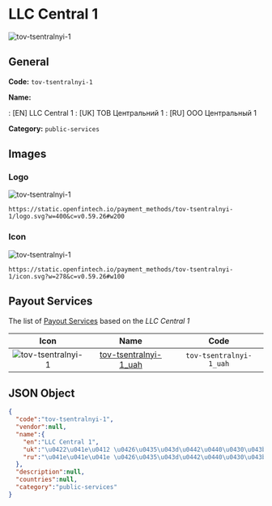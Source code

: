 
# LLC Central 1 
![tov-tsentralnyi-1](https://static.openfintech.io/payment_methods/tov-tsentralnyi-1/logo.svg?w=400&c=v0.59.26#w200)  

## General 
**Code:** `tov-tsentralnyi-1` 
 
**Name:** 
 
:	[EN] LLC Central 1 
:	[UK] ТОВ Центральний 1 
:	[RU] ООО Центральный 1 
 
**Category:** `public-services` 
 

## Images 

### Logo 
![tov-tsentralnyi-1](https://static.openfintech.io/payment_methods/tov-tsentralnyi-1/logo.svg?w=400&c=v0.59.26#w200)  

```
https://static.openfintech.io/payment_methods/tov-tsentralnyi-1/logo.svg?w=400&c=v0.59.26#w200
```  

### Icon 
![tov-tsentralnyi-1](https://static.openfintech.io/payment_methods/tov-tsentralnyi-1/icon.svg?w=278&c=v0.59.26#w100)  

```
https://static.openfintech.io/payment_methods/tov-tsentralnyi-1/icon.svg?w=278&c=v0.59.26#w100
```  

## Payout Services 
 
The list of [Payout Services](/payout-services/) based on the _LLC Central 1_ 

|Icon|Name|Code| 
|:---:|:---:|:---:| 
|![tov-tsentralnyi-1](https://static.openfintech.io/payout_methods/tov-tsentralnyi-1/icon.png?w=278&c=v0.59.26#w40) |[tov-tsentralnyi-1_uah](/payout-services/tov-tsentralnyi-1_uah/)|`tov-tsentralnyi-1_uah`| 
 

## JSON Object 

```json
{
  "code":"tov-tsentralnyi-1",
  "vendor":null,
  "name":{
    "en":"LLC Central 1",
    "uk":"\u0422\u041e\u0412 \u0426\u0435\u043d\u0442\u0440\u0430\u043b\u044c\u043d\u0438\u0439 1",
    "ru":"\u041e\u041e\u041e \u0426\u0435\u043d\u0442\u0440\u0430\u043b\u044c\u043d\u044b\u0439 1"
  },
  "description":null,
  "countries":null,
  "category":"public-services"
}
```  
